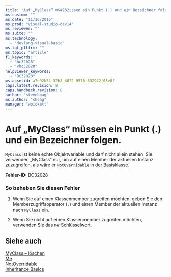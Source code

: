 ```yaml
---
title: "Auf „MyClass“ m&#252;ssen ein Punkt (.) und ein Bezeichner folgen. | Microsoft Docs"
ms.custom: ""
ms.date: "11/16/2016"
ms.prod: "visual-studio-dev14"
ms.reviewer: ""
ms.suite: ""
ms.technology: 
  - "devlang-visual-basic"
ms.tgt_pltfrm: ""
ms.topic: "article"
f1_keywords: 
  - "bc32028"
  - "vbc32028"
helpviewer_keywords: 
  - "BC32028"
ms.assetid: a7e92b54-32b8-4072-9576-632942f05e0f
caps.latest.revision: 8
caps.handback.revision: 8
author: "stevehoag"
ms.author: "shoag"
manager: "wpickett"
---
```

# Auf „MyClass“ m&#252;ssen ein Punkt (.) und ein Bezeichner folgen.
`MyClass` ist keine echte Objektvariable und darf nicht allein stehen. Sie verwenden „MyClass“ nur, um auf einen Member der aktuellen Instanz zuzugreifen, als wäre er `NotOverridable` in der Basisklasse.  
  
 **Fehler\-ID:** BC32028  
  
### So beheben Sie diesen Fehler  
  
1.  Wenn Sie auf einen Klassenmember zugreifen möchten, geben Sie den Memberzugriffsoperator \(`.`\) und einen Member der aktuellen Instanz nach `MyClass` ein.  
  
2.  Wenn Sie nicht auf einen Klassenmember zugreifen möchten, verwenden Sie das `Me`\-Schlüsselwort.  
  
## Siehe auch  
 [MyClass – löschen](http://msdn.microsoft.com/de-de/5db36f9b-f796-4b6a-ba34-cac1fde6eb62)   
 [Me](http://msdn.microsoft.com/de-de/a65973c7-cf06-4547-9b25-9fba885525c2)   
 [NotOverridable](../../visual-basic/language-reference/modifiers/notoverridable.md)   
 [Inheritance Basics](../../visual-basic/programming-guide/language-features/objects-and-classes/inheritance-basics.md)